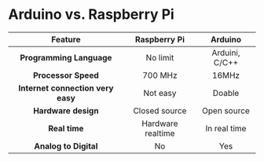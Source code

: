 # Arduino vs. Raspberry Pi

|**Feature**|**Raspberry Pi**|**Arduino**|
|:-----------:|:----------------:|:----------:|
|**Programming Language**|	No limit	|Arduini, C/C++|
|**Processor Speed**|	700 MHz|	16MHz|
|**Internet connection very easy**|	Not easy|	Doable|
|**Hardware design**|	Closed source|	Open source|
|**Real time**|	Hardware realtime|	In real time|
|**Analog to Digital**|	No	|Yes|
